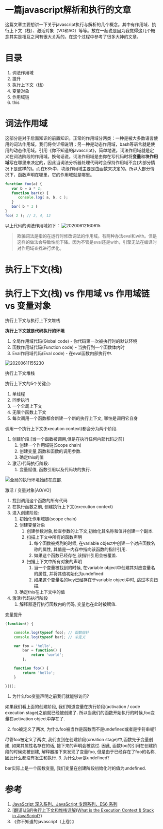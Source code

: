 
# 一篇javascript解析和执行的文章

这篇文章主要想讲一下关于javascript执行与解析的几个概念。其中有作用域、执行上下文（栈）、激活对象（VO和AO）等等。放在一起说是因为我觉得这几个概念其实是相互之间有很大关系的。在这个过程中参考了很多大神的文章。

# 目录

1. 词法作用域
2. 提升
3. 执行上下文（栈）
4. 变量对象
5. 作用域链
6. this

# 词法作用域

这部分是对于后面知识的前置知识。正常的作用域分两类：一种是被大多数语言使用的词法作用域，我们将会详细说明；另一种是动态作用域，bash等语言就是使用的动态作用域。引用《你不知道的javascript》，简单地说，词法作用域就是定义在词法阶段的作用域。换句话说，词法作用域是由你在写代码时将**变量**和**块作用域**写在哪里来决定的，因此当词法分析器处理代码时会保持作用域不变(大部分情况下是这样的)。而在ES5中，块级作用域主要是由函数来决定的。所以大部分情况下，函数声明在哪里，它的作用域就是哪里。

```javascript
function foo(a) {
   var b = a * 2;
   function bar(c) {
      console.log( a, b, c );
   }
   bar( b * 3 )
}
foo( 2 ); // 2, 4, 12
```
以上代码的词法作用域如下：
![20200612160615](http://oss.ipanda.site/markdown/20200612160615.png)

> 欺骗词法是指的在运行时修改词法的作用域。有两种办法eval和with。但是这样的做法会导致性能下降。因为不管是eval还是with，引擎无法在编译时对作用域查找进行优化。

# 执行上下文(栈)

# 执行上下文(栈) vs 作用域 vs 作用域链 vs 变量对象

执行上下文与执行上下文堆栈

**执行上下文就是代码执行的环境**

1. 全局作用域代码(Global code) - 你代码第一次被执行时的默认环境
2. 函数作用域代码(Function code) - 当执行到一个函数体内时
3. Eval作用域代码(Eval code) - 在eval函数内部执行中.

![20200611155230](http://oss.ipanda.site/markdown/20200611155230.png)


执行上下文堆栈

执行上下文的5个关键点:

1. 单线程
2. 同步执行
3. 一个全局上下文
4. 无限个函数上下文
5. 每次调用一个函数都会新建一个新的执行上下文, 哪怕是调用它自身

调用一个执行上下文(Execution context)都会分为两个阶段.

1. 创建阶段.[当一个函数被调用,但是在执行任何内部代码之前]
   1. 创建一个作用域链(Scope chain)
   2. 创建变量,函数和函数的调用参数.
   3. 确定this的值
2. 激活/代码执行阶段:
   1. 变量赋值, 函数引用以及代码块的执行.

![全局的执行环境始终在底部.](http://oss.ipanda.site/markdown/20200611155505.png)

激活 / 变量对象[AO/VO]

1. 找到调用这个函数的所有代码
2. 在执行函数之前, 创建执行上下文(execution context)
3. 进入创建阶段:
   1. 初始化作用域链(scope chain)
   2. 创建变量对象
      1.  创建参数对象,检查参数的上下文,初始化其名称和值并创建一个副本.
      2. 扫描上下文中所有的函数声明
         1. 每个函数被找到的时候, 在variable object中创建一个对应函数名称的属性, 其值是一内存中指向该函数的指针引用.
         2. 如果这个函数已经存在,该指针引用会被覆盖.
      3.  扫描上下文中所有对象的声明
          1.  当一个变量被找到的时候, 在variable object中创建其对应变量名的属性, 并将其值初始化为undefined
          2. 如果这个变量名的key已经存在于variable object中时, 跳过本次扫描.
   3. 确定this在上下文中的值
4. 激活/代码执行阶段
   1. 解释器逐行执行函数内的代码, 变量也在此时被赋值.

变量提升

```javascript
(function() {

    console.log(typeof foo); // 函数指针
    console.log(typeof bar); // 未定义

    var foo = 'hello',
        bar = function() {
            return 'world';
        };

    function foo() {
        return 'hello';
    }

}());​
```

1. 为什么foo变量声明之前我们就能够访问?

如果我们看上面的创建阶段, 我们知道变量在执行阶段(activation / code execution stage)之前就已经被创建了. 所以当我们的函数开始执行的时候,foo变量在activation object中存在了.

2. foo被定义了两次, 为什么foo被当作是函数而不是undefined或者是字符串呢?

尽管foo被定义了两次, 我们直到在创建阶段(creation stage)中,函数先于变量创建, 如果其属性名存在的话, 接下来的声明会被跳过.
因此, 函数foo的引用在创建阶段的时候先被创建, 解释器接下来发现了变量foo, 但是由于已经存在了foo的名称,因此什么都没有发生和执行.
3. 为什么bar是undefined?

bar实际上是一个函数变量, 我们变量在创建阶段初始化时的值为undefined.


# 参考

1. [JavaScript 深入系列、JavaScript 专题系列、ES6 系列](https://github.com/mqyqingfeng/Blog)
2. [[翻译]JS的执行上下文和堆栈详解(What is the Execution Context & Stack in JavaScript?)](https://pjf.name/blogs/what-is-execution-context-and-stack-in-javascript.html)
3. 《你不知道的javascript（上卷）》